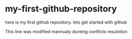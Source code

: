 # my-first-github-repository
here is my first github repository. lets get started with github

This line was modified mannualy dureing conflicts resulotion
